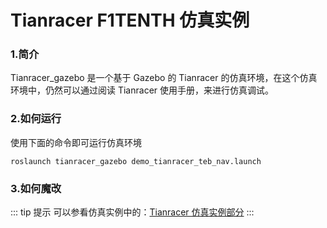 # Tianracer F1TENTH 仿真实例 

### 1.简介

Tianracer_gazebo 是一个基于 Gazebo 的 Tianracer 的仿真环境，在这个仿真环境中，仍然可以通过阅读 Tianracer 使用手册，来进行仿真调试。  

### 2.如何运行 

使用下面的命令即可运行仿真环境

```shell
roslaunch tianracer_gazebo demo_tianracer_teb_nav.launch
```

### 3.如何魔改

::: tip 提示
可以参看仿真实例中的：[Tianracer 仿真实例部分](/simulation/wheel_robot/ackermann/chapter1.md)
:::
